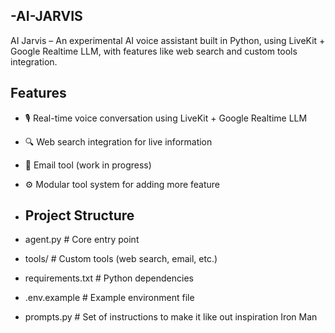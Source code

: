 ## -AI-JARVIS
AI Jarvis – An experimental AI voice assistant built in Python, using LiveKit + Google Realtime LLM, with features like web search and custom tools integration.

## Features
- 🎙️ Real-time voice conversation using LiveKit + Google Realtime LLM
- 🔍 Web search integration for live information
- 📧 Email tool (work in progress)
- ⚙️ Modular tool system for adding more feature

- ## Project Structure
- agent.py # Core entry point
- tools/ # Custom tools (web search, email, etc.)
- requirements.txt # Python dependencies
- .env.example # Example environment file
- prompts.py # Set of instructions to make it like out inspiration Iron Man 
